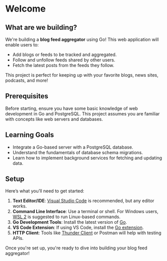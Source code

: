 # Welcome

## What are we building?

We're building a **blog feed aggregator** using Go! This web application will enable users to:

* Add blogs or feeds to be tracked and aggregated.
* Follow and unfollow feeds shared by other users.
* Fetch the latest posts from the feeds they follow.

This project is perfect for keeping up with your favorite blogs, news sites, podcasts, and more!

## Prerequisites

Before starting, ensure you have some basic knowledge of web development in Go and PostgreSQL. This project assumes you are familiar with concepts like web servers and databases.

## Learning Goals

* Integrate a Go-based server with a PostgreSQL database.
* Understand the fundamentals of database schema migrations.
* Learn how to implement background services for fetching and updating data.

## Setup

Here’s what you’ll need to get started:

1. **Text Editor/IDE**: [Visual Studio Code](https://code.visualstudio.com/) is recommended, but any editor works.
2. **Command Line Interface**: Use a terminal or shell. For Windows users, [WSL 2](https://learn.microsoft.com/en-us/windows/wsl/install) is suggested to run Linux-based commands.
3. **Go Development Tools**: Install the latest version of [Go](https://golang.org/doc/install).
4. **VS Code Extension**: If using VS Code, install the [Go extension](https://marketplace.visualstudio.com/items?itemName=golang.Go).
5. **HTTP Client**: Tools like [Thunder Client](https://www.thunderclient.io/) or Postman will help with testing APIs.

Once you're set up, you're ready to dive into building your blog feed aggregator!
